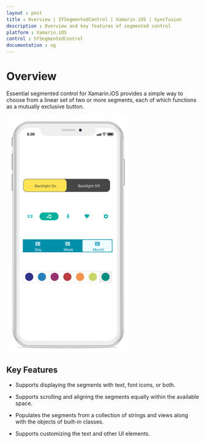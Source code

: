 ```yaml
---
layout : post
title : Overview | SfSegmentedControl | Xamarin.iOS | Syncfusion
description : Overview and key features of segmented control
platform : Xamarin.iOS
control : SfSegmentedControl
documentation : ug
---
```


# Overview

Essential segmented control for Xamarin.iOS provides a simple way to choose from a linear set of two or more segments, each of which functions as a mutually exclusive button.

![](images/Overview/SegmentedControlOverview.png)

## Key Features

* Supports displaying the segments with text, font icons, or both.

* Supports scrolling and aligning the segments equally within the available space.

* Populates the segments from a collection of strings and views along with the objects of built-in classes.

* Supports customizing the text and other UI elements.
